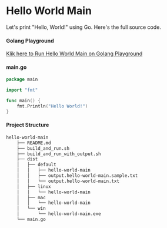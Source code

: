 # Hello World Main
Let's print "Hello, World!" using Go. Here's the full source code.

#### Golang Playground

[Klik here to Run Hello World Main on Golang Playground](https://play.golang.org/p/oid3fhp9Cru)

#### main.go

```go
package main

import "fmt"

func main() {
	fmt.Println("Hello World!")
}
```

#### Project Structure

```bash
hello-world-main
    ├── README.md
    ├── build_and_run.sh
    ├── build_and_run_with_output.sh
    ├── dist
    │   ├── default
    │   │   ├── hello-world-main
    │   │   ├── output.hello-world-main.sample.txt
    │   │   └── output.hello-world-main.txt
    │   ├── linux
    │   │   └── hello-world-main
    │   ├── mac
    │   │   └── hello-world-main
    │   └── win
    │       └── hello-world-main.exe
    └── main.go
```